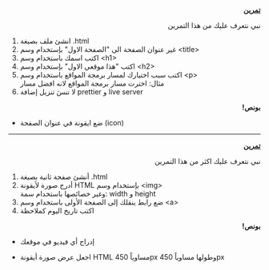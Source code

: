 
<p dir="rtl">
<strong><a href="https://github.com/kuwaitcodes/web-cw-1">تمرين </a></strong></p>


<p dir="rtl">
نبي نتعرف عليك من هذا التمرين</p>




1.  انشئ ملف بصيغة .html
2. غير عنوان الصفحة الى "الصفحة الاول" بإستخدام وسم &lt;title>
3. اكتب اسمك باستخدام وسم &lt;h1>
4. اكتب "هذا موقعي الاول" بإستخدام وسم &lt;h2>
5. اكتب سبب اختيارك لمسار برمجة المواقع باستخدام وسم &lt;p> \
مثال: اخترت مسار برمجة المواقع لانه افضل مسار
6. لا تنسَ تنزيل إضافة prettier و live server 

<p dir="rtl">
<strong>بونص!</strong></p>




* ضع ايقونة في عنوان الصفحة (icon)
 <hr />
<p dir="rtl">
<strong><a href="https://github.com/kuwaitcodes/web-cw-1">تمرين </a></strong></p>


<p dir="rtl">
نبي نتعرف عليك اكثر من هذا التمرين</p>




1. أنشئ صفحة ثانية بصيغة .html
2. أدرج صورة لأيقونة HTML بإستخدام وسم &lt;img> \
وغير خصائصها باستخدام سمة: width و height
3. ضع رابط ينقلك إلى الصفحة الأولى باستخدام وسم &lt;a> 
4. اكتب تاريخ اليوم كملاحظة

<p dir="rtl">
<strong>بونص!</strong>


* إدراج أي فيديو في موقعك

* اجعل عرض صورة أيقونة HTML مساوياً 450px وطولها مساوياً 450px
</p>
